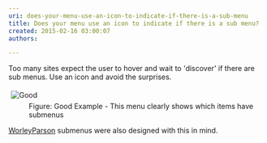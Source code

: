 ```yaml
---
uri: does-your-menu-use-an-icon-to-indicate-if-there-is-a-sub-menu
title: Does your menu use an icon to indicate if there is a sub menu?
created: 2015-02-16 03:00:07
authors:

---
```





<span class='intro'> <p>Too many sites expect the user to hover and wait to 
     'discover' if there are sub menus. Use an icon and avoid the 
     surprises.
                </p> </span>

<dl class="goodImage"><dt> 
      <img alt="Good" src="http&#58;//www.ssw.com.au/SSW/Standards/Rules/Images/SubmenusHaveIcons_Good.gif" style="margin&#58;5px;" /> 
   </dt><dd>Figure&#58; Good Example - This menu clearly shows which items have submenus</dd></dl><p>
   <a target="_blank" href="http&#58;//www.worleyparsons.com/csg/infrastructureandenvironment/resource_infrastructure/Pages/default.aspx">WorleyParson</a> submenus were also designed with this in mind.</p>


